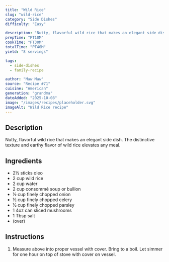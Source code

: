 ```yaml
---
title: "Wild Rice"
slug: "wild-rice"
category: "Side Dishes"
difficulty: "Easy"

description: "Nutty, flavorful wild rice that makes an elegant side dish. The distinctive texture and earthy flavor of wild rice elevates any meal."
prepTime: "PT10M"
cookTime: "PT30M"
totalTime: "PT40M"
yield: "8 servings"

tags:
  - side-dishes
  - family-recipe

author: "Maw Maw"
source: "Recipe #71"
cuisine: "American"
generation: "grandma"
dateAdded: "2025-10-08"
image: "/images/recipes/placeholder.svg"
imageAlt: "Wild Rice recipe"
---
```


## Description

Nutty, flavorful wild rice that makes an elegant side dish. The distinctive texture and earthy flavor of wild rice elevates any meal.

## Ingredients

- 2½ sticks oleo
- 2 cup wild rice
- 2 cup water
- 2 cup consommé soup or bullion
- ½ cup finely chopped onion
- ½ cup finely chopped celery
- ½ cup finely chopped parsley
- 1 4oz can sliced mushrooms
- 1 Tbsp salt
- (over)

## Instructions

1. Measure above into proper vessel with cover. Bring to a boil. Let simmer for one hour on top of stove with cover on vessel.